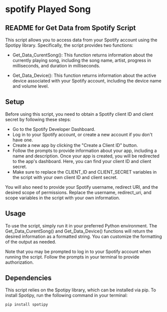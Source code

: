# spotify Played Song

## README for Get Data from Spotify Script
This script allows you to access data from your Spotify account using the Spotipy library. Specifically, the script provides two functions:

- Get_Data_CurentSong(): This function returns information about the currently playing song, including the song name, artist, progress in milliseconds, and duration in milliseconds.

- Get_Data_Device(): This function returns information about the active device associated with your Spotify account, including the device name and volume level.

## Setup
Before using this script, you need to obtain a Spotify client ID and client secret by following these steps:

- Go to the Spotify Developer Dashboard.
- Log in to your Spotify account, or create a new account if you don't have one.
- Create a new app by clicking the "Create a Client ID" button.
- Follow the prompts to provide information about your app, including a name and description.
Once your app is created, you will be redirected to the app's dashboard. Here, you can find your client ID and client secret.
- Make sure to replace the CLIENT_ID and CLIENT_SECRET variables in the script with your own client ID and client secret.

You will also need to provide your Spotify username, redirect URI, and the desired scope of permissions. Replace the username, redirect_uri, and scope variables in the script with your own information.

## Usage
To use the script, simply run it in your preferred Python environment. The Get_Data_CurentSong() and Get_Data_Device() functions will return the desired information as a formatted string. You can customize the formatting of the output as needed.

Note that you may be prompted to log in to your Spotify account when running the script. Follow the prompts in your terminal to provide authorization.

## Dependencies
This script relies on the Spotipy library, which can be installed via pip. To install Spotipy, run the following command in your terminal:


```pip install spotipy```
